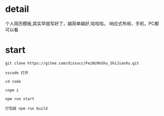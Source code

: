 # detail

个人简历模板,其实早就写好了，越简单越好,哈哈哈。
响应式布局，手机，PC都可以看

# start
```
git clone https://gitee.com/dissucc/FeiNiMoShu_ShiJianXu.git

vscode 打开

cd code

cnpm i

npm run start

打包就 npm run build
```